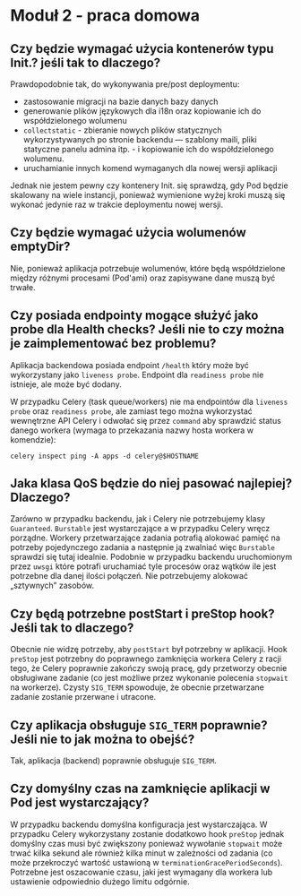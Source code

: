 # Moduł 2 - praca domowa

## Czy będzie wymagać użycia kontenerów typu Init.? jeśli tak to dlaczego?

Prawdopodobnie tak, do wykonywania pre/post deploymentu:
- zastosowanie migracji na bazie danych bazy danych
- generowanie plików językowych dla i18n oraz kopiowanie ich do współdzielonego wolumenu
- `collectstatic` - zbieranie nowych plików statycznych wykorzystywanych po stronie backendu — szablony maili, pliki statyczne panelu admina itp. - i kopiowanie ich do współdzielonego wolumenu.
- uruchamianie innych komend wymaganych dla nowej wersji aplikacji

Jednak nie jestem pewny czy kontenery Init. się sprawdzą, gdy Pod będzie skalowany na wiele instancji, ponieważ wymienione wyżej kroki muszą się wykonać jedynie raz w trakcie deploymentu nowej wersji.

## Czy będzie wymagać użycia wolumenów emptyDir?

Nie, ponieważ aplikacja potrzebuje wolumenów, które będą współdzielone między różnymi procesami (Pod'ami) oraz zapisywane dane muszą być trwałe. 

## Czy posiada endpointy mogące służyć jako probe dla Health checks? Jeśli nie to czy można je zaimplementować bez problemu?

Aplikacja backendowa posiada endpoint `/health` który może być wykorzystany jako `liveness probe`. Endpoint dla `readiness probe` nie istnieje, ale może być dodany.

W przypadku Celery (task queue/workers) nie ma endpointów dla `liveness probe` oraz `readiness probe`, ale zamiast tego można wykorzystać wewnętrzne API Celery i odwołać się przez `command` aby sprawdzić status danego workera (wymaga to przekazania nazwy hosta workera w komendzie):

```
celery inspect ping -A apps -d celery@$HOSTNAME
```

## Jaka klasa QoS będzie do niej pasować najlepiej? Dlaczego?

Zarówno w przypadku backendu, jak i Celery nie potrzebujemy klasy `Guaranteed`. `Burstable` jest wystarczające a w przypadku Celery wręcz porządne. Workery przetwarzające zadania potrafią alokować pamięć na potrzeby pojedynczego zadania a następnie ją zwalniać więc `Burstable` sprawdzi się tutaj idealnie. Podobnie w przypadku backendu uruchomionym przez `uwsgi` które potrafi uruchamiać tyle procesów oraz wątków ile jest potrzebne dla danej ilości połączeń. Nie potrzebujemy alokować „sztywnych” zasobów.

## Czy będą potrzebne postStart i preStop hook? Jeśli tak to dlaczego?

Obecnie nie widzę potrzeby, aby `postStart` był potrzebny w aplikacji. Hook `preStop` jest potrzebny do poprawnego zamknięcia workera Celery z racji tego, że Celery poprawnie zakończy swoją pracę, gdy przetworzy obecnie obsługiwane zadanie (co jest możliwe przez wykonanie polecenia `stopwait` na workerze). Czysty `SIG_TERM` spowoduje, że obecnie przetwarzane zadanie zostanie przerwane i utracone.

## Czy aplikacja obsługuje `SIG_TERM` poprawnie? Jeśli nie to jak można to obejść?

Tak, aplikacja (backend) poprawnie obsługuje `SIG_TERM`.

## Czy domyślny czas na zamknięcie aplikacji w Pod jest wystarczający?

W przypadku backendu domyślna konfiguracja jest wystarczająca. W przypadku Celery wykorzystany zostanie dodatkowo hook `preStop` jednak domyślny czas musi być zwiększony ponieważ wywołanie `stopwait` może trwać kilka sekund ale również kilka minut w zależności od zadania (co może przekroczyć wartość ustawioną w `terminationGracePeriodSeconds`). Potrzebne jest oszacowanie czasu, jaki jest wymagany dla workera lub ustawienie odpowiednio dużego limitu odgórnie.